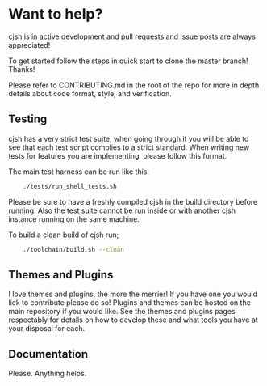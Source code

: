 # Want to help?

cjsh is in active development and pull requests and issue posts are always appreciated!

To get started follow the steps in quick start to clone the master branch! Thanks!

Please refer to CONTRIBUTING.md in the root of the repo for more in depth details about code format, style, and verification.

## Testing

cjsh has a very strict test suite, when going through it you will be able to see that each test script complies to a strict standard. When writing new tests for features you are implementing, please follow this format. 

The main test harness can be run like this:
```bash
    ./tests/run_shell_tests.sh
```

Please be sure to have a freshly compiled cjsh in the build directory before running. Also the test suite cannot be run inside or with another cjsh instance running on the same machine.

To build a clean build of cjsh run;
```bash
    ./toolchain/build.sh --clean
```

## Themes and Plugins

I love themes and plugins, the more the merrier! If you have one you would liek to contribute please do so! Plugins and themes can be hosted on the main repository if you would like. See the themes and plugins pages respectably for details on how to develop these and what tools you have at your disposal for each.

## Documentation 

Please. Anything helps.
